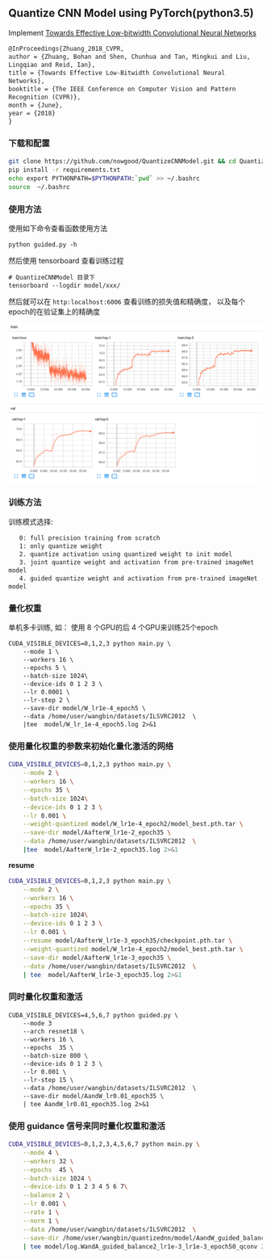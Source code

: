 ## Quantize CNN Model using PyTorch(python3.5)
 
Implement [Towards Effective Low-bitwidth Convolutional Neural Networks](https://arxiv.org/abs/1711.00205)

```
@InProceedings{Zhuang_2018_CVPR,
author = {Zhuang, Bohan and Shen, Chunhua and Tan, Mingkui and Liu, Lingqiao and Reid, Ian},
title = {Towards Effective Low-Bitwidth Convolutional Neural Networks},
booktitle = {The IEEE Conference on Computer Vision and Pattern Recognition (CVPR)},
month = {June},
year = {2018}
}
```

### 下载和配置

```bash
git clone https://github.com/nowgood/QuantizeCNNModel.git && cd QuantizeCNNModel
pip install -r requirements.txt
echo export PYTHONPATH=$PYTHONPATH:`pwd` >> ~/.bashrc
source  ~/.bashrc
```

### 使用方法

使用如下命令查看函数使用方法 

```
python guided.py -h 
```



然后使用 tensorboard 查看训练过程

```
# QuantizeCNNModel 目录下
tensorboard --logdir model/xxx/ 
```
然后就可以在 `http:localhost:6006` 查看训练的损失值和精确度， 以及每个epoch的在验证集上的精确度

![top5](https://github.com/nowgood/QuantizeCNNModel/raw/master/data/WandA_lr0.01_scalar2.5.png)

### 训练方法

训练模式选择:

       0: full precision training from scratch
       1: only quantize weight
       2. quantize activation using quantized weight to init model
       3. joint quantize weight and activation from pre-trained imageNet model
       4. guided quantize weight and activation from pre-trained imageNet model


### 量化权重

单机多卡训练, 如： 使用 8 个GPU的后 4 个GPU来训练25个epoch

```
CUDA_VISIBLE_DEVICES=0,1,2,3 python main.py \
    --mode 1 \
    --workers 16 \
    --epochs 5 \
    --batch-size 1024\
    --device-ids 0 1 2 3 \
    --lr 0.0001 \
    --lr-step 2 \
    --save-dir model/W_lr1e-4_epoch5 \
    --data /home/user/wangbin/datasets/ILSVRC2012  \
    |tee  model/W_lr_1e-4_epoch5.log 2>&1
``` 

### 使用量化权重的参数来初始化量化激活的网络

```bash
CUDA_VISIBLE_DEVICES=0,1,2,3 python main.py \
    --mode 2 \
    --workers 16 \
    --epochs 35 \
    --batch-size 1024\
    --device-ids 0 1 2 3 \
    --lr 0.001 \
    --weight-quantized model/W_lr1e-4_epoch2/model_best.pth.tar \
    --save-dir model/AafterW_lr1e-2_epoch35 \
    --data /home/user/wangbin/datasets/ILSVRC2012  \
    |tee  model/AafterW_lr1e-2_epoch35.log 2>&1
```

**resume**

```bash
CUDA_VISIBLE_DEVICES=0,1,2,3 python main.py \
    --mode 2 \
    --workers 16 \
    --epochs 35 \
    --batch-size 1024\
    --device-ids 0 1 2 3 \
    --lr 0.001 \
    --resume model/AafterW_lr1e-3_epoch35/checkpoint.pth.tar \
    --weight-quantized model/W_lr1e-4_epoch2/model_best.pth.tar \
    --save-dir model/AafterW_lr1e-3_epoch35 \
    --data /home/user/wangbin/datasets/ILSVRC2012  \
    | tee  model/AafterW_lr1e-3_epoch35.log 2>&1
```

### 同时量化权重和激活

```
CUDA_VISIBLE_DEVICES=4,5,6,7 python guided.py \
    --mode 3
    --arch resnet18 \
    --workers 16 \
    --epochs  35 \
    --batch-size 800 \
    --device-ids 0 1 2 3 \
    --lr 0.001 \
    --lr-step 15 \
    --data /home/user/wangbin/datasets/ILSVRC2012  \
    --save-dir model/AandW_lr0.01_epoch35 \
    | tee AandW_lr0.01_epoch35.log 2>&1 
```

### 使用 guidance 信号来同时量化权重和激活

```bash
CUDA_VISIBLE_DEVICES=0,1,2,3,4,5,6,7 python main.py \
    --mode 4 \
    --workers 32 \
    --epochs  45 \
    --batch-size 1024 \
    --device-ids 0 1 2 3 4 5 6 7\
    --balance 2 \
    --lr 0.001 \
    --rate 1 \
    --norm 1 \
    --data /home/user/wangbin/datasets/ILSVRC2012  \
    --save-dir /home/user/wangbin/quantizednn/model/AandW_guided_balance2_lr1e-3_lr1e-3_epoch45 \
    | tee model/log.WandA_guided_balance2_lr1e-3_lr1e-3_epoch50_qconv 2>&1 
```
